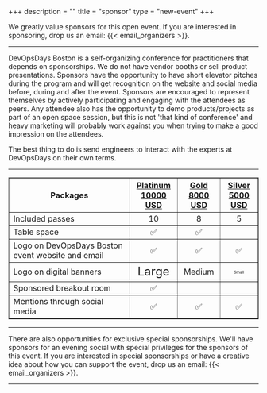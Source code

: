 +++
description = ""
title = "sponsor"
type = "new-event"
+++
<style>
  table.sponsorship th.heading {  text-align: center; text-decoration: underline; }
  table.sponsorship td.item { text-align: left; }
  table.sponsorship td.yes { text-align: center; }
</style>

<p>
We greatly value sponsors for this open event.  If you are interested in sponsoring, drop us an email: {{< email_organizers >}}.
</p>

<hr>

<p>
DevOpsDays Boston is a self-organizing conference for practitioners that
depends on sponsorships. We do not have vendor booths or sell product
presentations. Sponsors have the opportunity to have short elevator pitches
during the program and will get recognition on the website and social media
before, during and after the event. Sponsors are encouraged to represent
themselves by actively participating and engaging with the attendees as peers.
Any attendee also has the opportunity to demo products/projects as part of an
open space session, but this is not 'that kind of conference' and heavy
marketing will probably work against you when trying to make a good impression
on the attendees.
</p>

<p>
The best thing to do is send engineers to interact with the experts at
DevOpsDays on their own terms.  </p>
<hr/>

<table class="sponsorship" border=1 cellspacing=1>
  <tr>
    <th>Packages</th>
    <th class="heading">Platinum<br />10000 USD</th>
    <th class="heading">Gold<br />8000 USD</th>
    <th class="heading">Silver<br />5000 USD</th>
  </tr>
  <tr>
    <td class="item">Included passes</td>
  <td class="yes">10</td>
  <td class="yes">8</td>
  <td class="yes">5</td>
  </tr>
  <tr>
    <td class="item">Table space</td>
    <td class="yes">&#x2705;</td>
    <td class="yes">&#x2705;</td>
    <td class="yes"></td>
  </tr>
  <tr>
    <td class="item">Logo on DevOpsDays Boston event website and email</td>
    <td class="yes">&#x2705;</td>
    <td class="yes">&#x2705;</td>
    <td class="yes">&#x2705;</td>
  </tr>
  <tr>
    <td class="item">Logo on digital banners</td>
    <td class="yes" style="font-size: 150%;">Large</td>
    <td class="yes" style="font-size: 100%;">Medium</td>
    <td class="yes" style="font-size: 50%;">Small</td>
  </tr>
  <tr>
    <td class="item">Sponsored breakout room</td>
    <td class="yes">&#x2705;</td>
    <td class="yes"></td>
    <td class="yes"></td>
  </tr>
  <tr>
    <td class="item">Mentions through social media</td>
    <td class="yes">&#x2705;</td>
    <td class="yes">&#x2705;</td>
    <td class="yes">&#x2705;</td>
  </tr>
</table>
<hr/>

<p>
There are also opportunities for exclusive special sponsorships. We'll have
sponsors for an evening social with special privileges for the sponsors of this
event. If you are interested in special sponsorships or have a creative idea
about how you can support the event, drop us an email: {{< email_organizers >}}.

</p>

<hr/>
